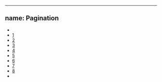 
---
name: Pagination
---
<ul class="ui-pagination">
  <li><a href="#book-a"><em class="fa fa-long-arrow-left fa-lg fa-lone"></em></a></li>
  <li class="active"><a href="#book-b">1</a></li>
  <li><a href="#book-b">2</a></li>
  <li><a href="#book-b">3</a></li>
  <li><a href="#book-b">4</a></li>
  <li><a href="#book-b">5</a></li>
  <li><a href="#book-b">6</a></li>
  <li><a href="#book-b">7</a></li>
  <li><a href="#book-b">8</a></li>
  <li><a href="#book-b"><em class="fa fa-long-arrow-right fa-lg fa-lone"></em></a></li>
</ul>